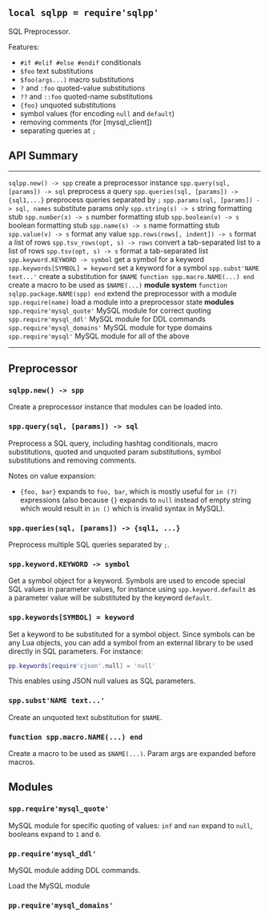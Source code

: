 
## `local sqlpp = require'sqlpp'`

SQL Preprocessor.

Features:

 * `#if #elif #else #endif` conditionals
 * `$foo` text substitutions
 * `$foo(args...)` macro substitutions
 * `?` and `:foo` quoted-value substitutions
 * `??` and `::foo` quoted-name substitutions
 * `{foo}` unquoted substitutions
 * symbol values (for encoding `null` and `default`)
 * removing comments (for [mysql_client])
 * separating queries at `;`

## API Summary
------------------------------------------- ----------------------------------
`sqlpp.new() -> spp`                        create a preprocessor instance
`spp.query(sql, [params]) -> sql`           preprocess a query
`spp.queries(sql, [params]) -> {sql1,...}`  preprocess queries separated by `;`
`spp.params(sql, [params]) -> sql, names`   substitute params only
`spp.string(s) -> s`                        string formatting stub
`spp.number(x) -> s`                        number formatting stub
`spp.boolean(v) -> s`                       boolean formatting stub
`spp.name(s) -> s`                          name formatting stub
`spp.value(v) -> s`                         format any value
`spp.rows(rows[, indent]) -> s`             format a list of rows
`spp.tsv_rows(opt, s) -> rows`              convert a tab-separated list to a list of rows
`spp.tsv(opt, s) -> s`                      format a tab-separated list
`spp.keyword.KEYWORD -> symbol`             get a symbol for a keyword
`spp.keywords[SYMBOL] = keyword`            set a keyword for a symbol
`spp.subst'NAME text...'`                   create a substitution for `$NAME`
`function spp.macro.NAME(...) end`          create a macro to be used as `$NAME(...)`
__module system__
`function sqlpp.package.NAME(spp) end`      extend the preprocessor with a module
`spp.require(name)`                         load a module into a preprocessor state
__modules__
`spp.require'mysql_quote'`                  MySQL module for correct quoting
`spp.require'mysql_ddl'`                    MySQL module for DDL commands
`spp.require'mysql_domains'`                MySQL module for type domains
`spp.require'mysql'`                        MySQL module for all of the above
------------------------------------------- ----------------------------------

## Preprocessor

### `sqlpp.new() -> spp`

Create a preprocessor instance that modules can be loaded into.

### `spp.query(sql, [params]) -> sql`

Preprocess a SQL query, including hashtag conditionals, macro substitutions,
quoted and unquoted param substitutions, symbol substitutions and removing comments.

Notes on value expansion:

  * `{foo, bar}` expands to `foo, bar`, which is mostly useful for `in (?)`
  expressions (also because `{}` expands to `null` instead of empty string
  which would result in `in ()` which is invalid syntax in MySQL).

### `spp.queries(sql, [params]) -> {sql1, ...}`

Preprocess multiple SQL queries separated by `;`.

### `spp.keyword.KEYWORD -> symbol`

Get a symbol object for a keyword. Symbols are used to encode special SQL
values in parameter values, for instance using `spp.keyword.default`
as a parameter value will be substituted by the keyword `default`.

### `spp.keywords[SYMBOL] = keyword`

Set a keyword to be substituted for a symbol object. Since symbols can be
any Lua objects, you can add a symbol from an external library to be used
directly in SQL parameters. For instance:

```lua
pp.keywords[require'cjson'.null] = 'null'
```

This enables using JSON null values as SQL parameters.

### `spp.subst'NAME text...'`

Create an unquoted text substitution for `$NAME`.

### `function spp.macro.NAME(...) end`

Create a macro to be used as `$NAME(...)`. Param args are expanded before
macros.

## Modules

### `spp.require'mysql_quote'`

MySQL module for specific quoting of values: `inf` and `nan` expand to `null`,
booleans expand to `1` and `0`.

### `pp.require'mysql_ddl'`

MySQL module adding DDL commands.

Load the MySQL module

### `pp.require'mysql_domains'`

